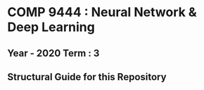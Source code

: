 # COMP 9444 : Neural Network & Deep Learning
## Year - 2020 Term : 3
 
## Structural Guide for this Repository
